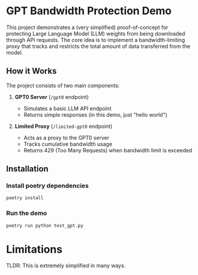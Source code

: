 # GPT Bandwidth Protection Demo

This project demonstrates a (very simplified) proof-of-concept for protecting Large Language Model (LLM) weights from being downloaded through API requests. The core idea is to implement a bandwidth-limiting proxy that tracks and restricts the total amount of data transferred from the model.

## How it Works

The project consists of two main components:

1. **GPT0 Server** (`/gpt0` endpoint)
   - Simulates a basic LLM API endpoint
   - Returns simple responses (in this demo, just "hello world")

2. **Limited Proxy** (`/limited-gpt0` endpoint)
   - Acts as a proxy to the GPT0 server
   - Tracks cumulative bandwidth usage
   - Returns 429 (Too Many Requests) when bandwidth limit is exceeded

## Installation

### Install poetry dependencies

```bash
poetry install
```

### Run the demo

```bash
poetry run python test_gpt.py
```

# Limitations

TLDR: This is extremely simplified in many ways.